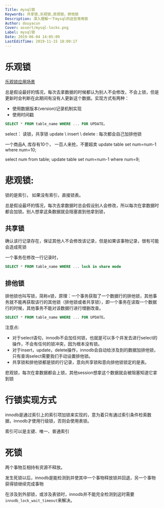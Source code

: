 ```yaml
---
Title: mysql锁
Keywords: 共享锁,乐观锁,悲观锁，排他锁
Description: 深入理解一下mysql的这些常用锁
Author: douyacun
Cover: assert/mysql-locks.png
Label: mysql锁
Date: 2019-06-04 14:05:09
LastEditTime: 2019-11-15 18:09:17
---
```


# 乐观锁
[乐观锁应用场景](https://segmentfault.com/a/1190000008935924)

总是假设最好的情况，每次去拿数据的时候都认为别人不会修改，不会上锁，但是更新时会判断在此期间有没有人更新这个数据。实现方式有两种：
- 使用数据版本(version)记录机制实现
- 使用时间戳

```sql
SELECT * FROM table_name WHERE ... FOR UPDATE。
```

select： 读锁，共享锁
update \ insert \ delete : 每次都会自己加排他锁

一个商品A, 库存有10个， 一百人来抢，不要超卖
update table set num=num-1 where num=10;

select num from table;
update table set num=num-1 where num=9;

# 悲观锁: 
锁的是索引， 如果没有索引，直接锁表。

总是假设最坏的情况，每次去拿数据时总会假设别人会修改，所以每次在拿数据时都会加锁。别人想拿这条数据就会阻塞直到他拿到锁，

## 共享锁
确认该行记录存在，保证其他人不会修改该记录，但是如果该事物记录，很有可能会造成死锁

一个事务在修改一行记录时，
```sql
SELECT * FROM table_name WHERE ... lock in share mode
```

## 排他锁
排他锁也叫写锁，简称x锁，原理：一个事务获取了一个数据行的排他锁，其他事务就不能再获取该行的其他锁（排他锁或者共享锁），即一个事务在读取一个数据行的时候，其他事务不能对该数据行进行增删改查。

```sql
SELECT * FROM table_name WHERE ... FOR UPDATE。
```

注意点:
- 对于select语句，innodb不会加任何锁，也就是可以多个并发去进行select的操作，不会有任何的锁冲突，因为根本没有锁。
- 对于insert，update，delete操作，innodb会自动给涉及到的数据加排他锁，只有查询select需要我们手动设置排他锁。
- 共享锁和排他锁都是锁的行记录，意向共享锁和意向排他锁锁定的是表。

悲观锁，每次在拿数据都会上锁，其他session想拿这个数据就会被阻塞知道它拿到锁


# 行锁实现方式

innodb是通过索引上的索引项加锁来实现的，意为着只有通过索引条件检索数据，innodb才使用行级锁，否则会使用表锁。

索引可以是主键、唯一、普通索引

# 死锁

两个事物互相持有资源不释放。

发生死锁以后，innodb是能检测到并使其中一个事物释放锁并回退，另一个事物获得锁继续完成事物

在涉及到外部锁，或涉及表锁时，innodb并不能完全检测到这时需要`innodb_lock_wait_timeout`来解决。



